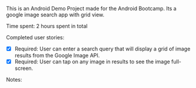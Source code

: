 This is an Android Demo Project made for the Android Bootcamp. Its a google image search app with grid view. 

Time spent: 2 hours spent in total

Completed user stories:

 * [x] Required: User can enter a search query that will display a grid of image results from the Google Image API.
 * [x] Required: User can tap on any image in results to see the image full-screen.

Notes:

